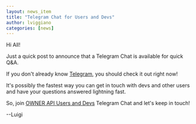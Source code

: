 ```yaml
---
layout: news_item
title: "Telegram Chat for Users and Devs"
author: lviggiano
categories: [news]
---
```


Hi All!

Just a quick post to announce that a Telegram Chat is available for quick Q&A.

If you don't already know [Telegram](https://www.telegram.org), you should check it out right now!

It's possibly the fastest way you can get in touch with devs and other users and have your questions answered lightning fast.

So, join [OWNER API Users and Devs](https://t.me/ownerapi) Telegram Chat and let's keep in touch!

--Luigi

